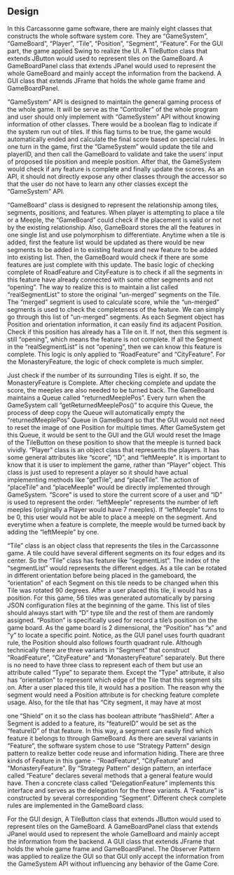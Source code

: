 ## Design
In this Carcassonne game software, there are mainly eight classes that
constructs the whole software system core. They are “GameSystem”, “GameBoard”, “Player”, “Tile”, “Position”, “Segment”, “Feature”. For the GUI part, the game applied Swing to realize the UI. A TileButton class that extends JButton would used to represent tiles on the GameBoard. A GameBoardPanel class that extends JPanel would used to represent the whole GameBoard and mainly accept the information from the backend. A GUI class that extends JFrame that holds the whole game frame and GameBoardPanel.

“GameSystem” API is designed to maintain the general gaming process of the whole game. It will be serve as the “Controller” of the whole program and user should only implement with “GameSystem” API without knowing information of other classes. There would be a boolean flag to indicate if the system run out of tiles. If this flag turns to be true, the game would automatically ended and calculate the final score based on special rules. In one turn in the game, first the “GameSystem” would update the tile and playerID, and then call the GameBoard to validate and take the users’ input of proposed tile position and meeple position. After that, the GameSystem would check if any feature is complete and finally update the scores. As an API, it should not directly expose any other classes through the accessor so that the user do not have to learn any other classes except the “GameSystem” API.

“GameBoard” class is designed to represent the relationship among tiles, segments, positions, and features. When player is attempting to place a tile or a Meeple, the “GameBoard” could check if the placement is valid or not by the existing relationship. Also, GameBoard stores the all the features in one single list and use polymorphism to differentiate. ​Anytime when a tile is added, first the feature list would be updated as there would be new segments to be added in to existing feature and new feature to be added into existing list. Then, the GameBoard would check if there are some features are just complete with this update. The basic logic of checking complete of RoadFeature and CityFeature is to check if all the segments in this feature have already connected with some other segments and not “opening”. The way to realize this is to maintain a list called “realSegmentList” to store the original “un-merged” segments on the Tile. The “merged” segment is used to calculate score, while the “un-merged” segments is used to check the completeness of the feature. We can simply go through this list of “un-merged” segments. As each Segment object has Position and orientation information, it can easily find its adjacent Position. Check if this position has already has a Tile on it. If not, then this segment is still “opening”, which means the feature is not complete. If all the Segment in the “realSegmentList” is not “opening”, then we can know this feature is complete. This logic is only applied to “RoadFeature” and “CityFeature”. For the MonasteryFeature, the logic of check complete is much simpler.

 Just check if the number of its surrounding Tiles is eight. If so, the MonasteryFeature is Complete. After checking complete and update the score, the meeples are also needed to be turned back. The GameBoard maintains a Queue called “returnedMeeplePos”. Every turn when the GameSystem call “getReturnedMeeplePos()” to acquire this Queue, the process of deep copy the Queue will automatically empty the “returnedMeeplePos” Queue in GameBoard so that the GUI would not need to reset the image of one Position for multiple times. After GameSystem get this Queue, it would be sent to the GUI and the GUI would reset the Image of the TileButton on these position to show that the meeple is turned back vividly.
“Player” class is an object class that represents the players. It has some general attributes like “score”, “ID”, and “leftMeeple”. It is important to know that it is user to implement the game, rather than “Player” object. This class is just used to represent a player so it should have actual implementing methods like “getTile”, and “placeTile”. The action of “placeTile” and “placeMeeple” would be directly implemented through GameSystem. “Score” is used to store the current score of a user and “ID” is used to represent the order. “leftMeeple” represents the number of left meeples (originally a Player would have 7 meeples). If “leftMeeple” turns to be 0, this user would not be able to place a meeple on the segment. And everytime when a feature is complete, the meeple would be turned back by adding the “leftMeeple” by one.

“Tile” class is an object class that represents the tiles in the Carcassonne game. A tile could have several different segments on its four edges and its center. So the “Tile” class has feature like “segmentList”. The index of the “segmentList” would represents the different edges. As a tile can be rotated in different orientation before being placed in the gameboard, the “orientation” of each Segment on this tile needs to be changed when this Tile was rotated 90 degrees. After a user placed this tile, ii would has a position. For this game, 56 tiles was generated automatically by parsing JSON configuration files at the beginning of the game. This list of tiles should always start with “D” type tile and the rest of them are randomly assigned.
“Position” is specifically used for record a tile’s position on the game board. As the game board is 2 dimensional, the “Position” has “x” and “y” to locate a specific point. Notice, as the GUI panel uses ​fourth quadrant rule, the Position should also follows fourth quadrant rule.
Although technically there are three variants in “Segment” that construct “RoadFeature”, “CityFeature” and “MonasteryFeature” separately. But there is no need to have three class to represent each of them but use an attribute called “Type” to separate them. Except the “Type” attribute, it also has “orientation” to represent which edge of the Tile that this segment sits on. ​After a user placed this tile, it would has a position. The reason why the segment would need a Position attribute is for checking feature complete usage. Also, for the tile that has “City segment, it may have at most

one “Shield” on it so the class has boolean attribute “hasShield”. After a Segment is added to a feature, its “featureID” would be set as the “featureID” of that feature. In this way, a segment can easily find which feature it belongs to through GameBoard.
As there are several variants in “Feature”, the software system chose to use “Strategy Pattern” design pattern to realize better code reuse and information hiding. There are three kinds of Feature in this game - “RoadFeature”, “CityFeature” and “MonasteryFeature”. By “Strategy Pattern” design pattern, an interface called “Feature” declares several methods that a general feature would have. Then a concrete class called “DelegationFeature” implements this interface and serves as the delegation for the three variants.​ ​A “Feature” is constructed by several corresponding “Segment”. Different check complete rules are implemented in the GameBoard class.

For the GUI design, A TileButton class that extends JButton would used to represent tiles on the GameBoard. A GameBoardPanel class that extends JPanel would used to represent the whole GameBoard and mainly accept the information from the backend. A GUI class that extends JFrame that holds the whole game frame and GameBoardPanel. The Observer Pattern was applied to realize the GUI so that GUI only accept the information from the GameSystem API without influencing any behavior of the Game Core.
